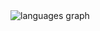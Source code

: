 <img src="https://github-readme-stats.vercel.app/api/top-langs?username=aungphyoex&locale=en&layout=compact&hide_title=true&langs_count=6&theme=dracula&hide_border=false&order=2"  alt="languages graph"  />
